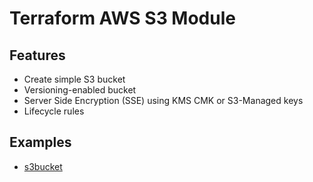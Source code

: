 # Terraform AWS S3 Module

## Features

- Create simple S3 bucket
- Versioning-enabled bucket
- Server Side Encryption (SSE) using KMS CMK or S3-Managed keys
- Lifecycle rules

## Examples

- [s3bucket](https://github.com/kpskohli/terraform-aws-s3-lifecycle-policies/tree/main/test/s3bucket)
